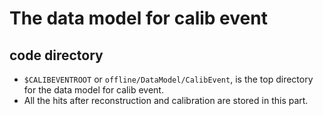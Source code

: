 # The data model for calib event

## code directory
* `$CALIBEVENTROOT` or `offline/DataModel/CalibEvent`, is the top directory for the data model for calib event.  
* All the hits after reconstruction and calibration are stored in this part. 
